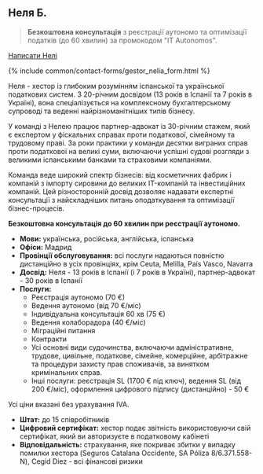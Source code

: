 ## Неля Б.

> **Безкоштовна консультація** з реєстрації аутономо та оптимізації податків (до 60 хвилин) за промокодом "IT Autonomos".

<a href="#" class="btn-contact-gestor" onclick="contactGestorNelia(); return false;">Написати Нелі</a>

{% include common/contact-forms/gestor_nelia_form.html %}

Неля - хестор із глибоким розумінням іспанської та української податкових систем. З 20-річним досвідом (13 років в Іспанії та 7 років в Україні), вона спеціалізується на комплексному бухгалтерському супроводі та веденні найрізноманітніших типів бізнесу.

У команді з Нелею працює партнер-адвокат із 30-річним стажем, який є експертом у фіскальних справах проти податкової, сімейному та трудовому праві. За роки практики у команди десятки виграних справ проти податкової на великі суми, включаючи успішні судові розгляди з великими іспанськими банками та страховими компаніями.

Команда веде широкий спектр бізнесів: від косметичних фабрик і компаній з імпорту сировини до великих IT-компаній та інвестиційних компаній. Цей різносторонній досвід дозволяє надавати експертні консультації з найскладніших питань оподаткування та оптимізації бізнес-процесів.

**Безкоштовна консультація до 60 хвилин при реєстрації аутономо.**

- **Мови:** українська, російська, англійська, іспанська
- **Офіси:** Мадрид
- **Провінції обслуговування:** всі послуги надаються повністю дистанційно в усіх провінціях, крім Ceuta, Melilla,
  País Vasco, Navarra
- **Досвід:** Неля - 13 років в Іспанії (і 7 років в Україні), партнер-адвокат - 30 років в Іспанії
- **Послуги:**
    - Реєстрація аутономо (70 €)
    - Ведення аутономо (від 70 €/міс)
    - Індивідуальна консультація 60 хв (75 €)
    - Ведення колаборадора (40 €/міс)
    - Міграційні питання
    - Контракти
    - Усі основні види судочинства, включаючи адміністративне, трудове, цивільне, податкове, сімейне, 
      комерційне, арбітражне та процедури захисту прав споживачів, за винятком кримінальних справ.
    - Інші послуги: реєстрація SL (1700 € під ключ), ведення SL (від 200 €/міс), оформлення цифрового 
      підпису (дистанційно) - 50 €

Усі ціни вказані без урахування IVA.

- **Штат:** до 15 співробітників
- **Цифровий сертифікат:** хестор подає звітність використовуючи свій сертифікат, який ви авторизуєте в податковому кабінеті
- **Відповідальність:** страхування, яке покриває збитки у випадку помилки хестора (Seguros Catalana Occidente, SA Póliza 8/6.371.558-N), Cegid Diez - всі фінансові ризики
